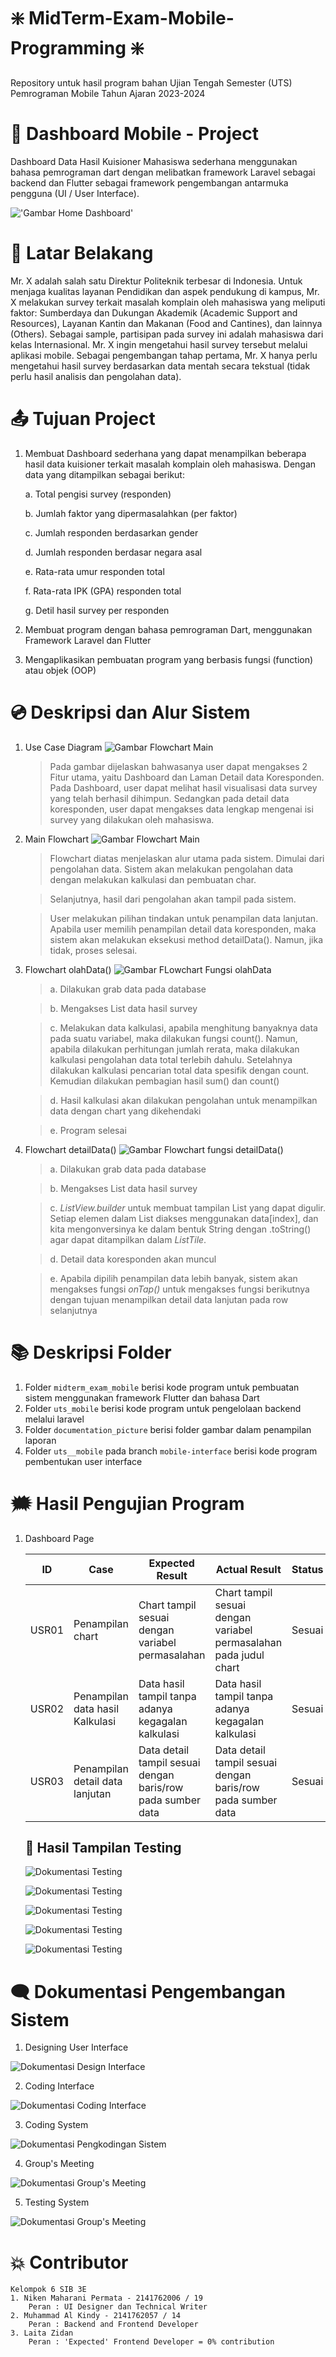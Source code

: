 # ❇️ MidTerm-Exam-Mobile-Programming ❇️
Repository untuk hasil program bahan Ujian Tengah Semester (UTS) Pemrograman Mobile Tahun Ajaran 2023-2024

# 📱 Dashboard Mobile - Project
Dashboard Data Hasil Kuisioner Mahasiswa sederhana menggunakan bahasa pemrograman dart dengan melibatkan framework Laravel sebagai backend dan Flutter sebagai framework pengembangan antarmuka pengguna (UI / User Interface).

!['Gambar Home Dashboard'](https://github.com/nikenmn/MidTerm-Exam-Mobile-Programming/blob/7749e5e8b2d4eeca933454db8c60af68f4f5397c/documentation_picture/testing1.jpg)

# 💫 Latar Belakang
Mr. X adalah salah satu Direktur Politeknik terbesar di Indonesia. Untuk menjaga kualitas layanan 
Pendidikan dan aspek pendukung di kampus, Mr. X melakukan survey terkait masalah komplain oleh 
mahasiswa yang meliputi faktor: Sumberdaya dan Dukungan Akademik (Academic Support and 
Resources), Layanan Kantin dan Makanan (Food and Cantines), dan lainnya (Others). Sebagai 
sample, partisipan pada survey ini adalah mahasiswa dari kelas Internasional. Mr. X ingin mengetahui 
hasil survey tersebut melalui aplikasi mobile. Sebagai pengembangan tahap pertama, Mr. X hanya 
perlu mengetahui hasil survey berdasarkan data mentah secara tekstual (tidak perlu hasil analisis dan 
pengolahan data).

# 📤 Tujuan Project
1. Membuat Dashboard sederhana yang dapat menampilkan beberapa hasil data kuisioner terkait masalah komplain oleh mahasiswa. Dengan data yang ditampilkan sebagai berikut:

    a. Total pengisi survey (responden)

    b. Jumlah faktor yang dipermasalahkan (per faktor)
    
    c. Jumlah responden berdasarkan gender
    
    d. Jumlah responden berdasar negara asal
    
    e. Rata-rata umur responden total
    
    f. Rata-rata IPK (GPA) responden total
    
    g. Detil hasil survey per responden

2.  Membuat program dengan bahasa pemrograman Dart, menggunakan Framework Laravel dan Flutter

3. Mengaplikasikan pembuatan program yang berbasis fungsi (function) atau objek (OOP)


# 💿 Deskripsi dan Alur Sistem
1. Use Case Diagram
![Gambar Flowchart Main ](https://github.com/nikenmn/MidTerm-Exam-Mobile-Programming/blob/9937d9db3b145a202a0c726910669df4aa26ee22/documentation%20picture/Use%20Case%20-%20UTS%20Mobile.drawio%20(1).png)

    > Pada gambar dijelaskan bahwasanya user dapat mengakses 2 Fitur utama, yaitu Dashboard dan Laman Detail data Koresponden. Pada Dashboard, user dapat melihat hasil visualisasi data survey yang telah berhasil dihimpun. Sedangkan pada detail data koresponden, user dapat mengakses data lengkap mengenai isi survey yang dilakukan oleh mahasiswa.


2. Main Flowchart
![Gambar Flowchart Main ](https://github.com/nikenmn/MidTerm-Exam-Mobile-Programming/blob/9937d9db3b145a202a0c726910669df4aa26ee22/documentation%20picture/flowchart%20main.png)

    > Flowchart diatas menjelaskan alur utama pada sistem. Dimulai dari pengolahan data. Sistem akan melakukan pengolahan data dengan melakukan kalkulasi dan pembuatan char.

    > Selanjutnya, hasil dari pengolahan akan tampil pada sistem.

    > User melakukan pilihan tindakan untuk penampilan data lanjutan. Apabila user memilih penampilan detail data koresponden, maka sistem akan melakukan eksekusi method detailData(). Namun, jika tidak, proses selesai.

2. Flowchart olahData()
![Gambar FLowchart Fungsi olahData](https://github.com/nikenmn/MidTerm-Exam-Mobile-Programming/blob/9937d9db3b145a202a0c726910669df4aa26ee22/documentation%20picture/olahdata.png)
    > a. Dilakukan grab data pada database

    > b. Mengakses List data hasil survey

    > c. Melakukan data kalkulasi, apabila menghitung banyaknya data pada suatu variabel, maka dilakukan fungsi count(). Namun, apabila dilakukan perhitungan jumlah rerata, maka dilakukan kalkulasi pengolahan data total terlebih dahulu. Setelahnya dilakukan kalkulasi pencarian total data spesifik dengan count. Kemudian dilakukan pembagian hasil sum() dan count()

    > d. Hasil kalkulasi akan dilakukan pengolahan untuk menampilkan data dengan chart yang dikehendaki

    > e. Program selesai

3. Flowchart detailData()
![Gambar Flowchart fungsi detailData()](https://github.com/nikenmn/MidTerm-Exam-Mobile-Programming/blob/00ddb24b67df693a20e92f45d93ec864d53d2274/documentation_picture/olahdata.png)
    > a. Dilakukan grab data pada database

    > b. Mengakses List data hasil survey

    > c. *ListView.builder* untuk membuat tampilan List yang dapat digulir. Setiap elemen dalam List diakses menggunakan data[index], dan kita mengonversinya ke dalam bentuk String dengan .toString() agar dapat ditampilkan dalam *ListTile*.

    > d. Detail data koresponden akan muncul

    > e. Apabila dipilih penampilan data lebih banyak, sistem akan mengakses fungsi *onTap()* untuk mengakses fungsi berikutnya dengan tujuan menampilkan detail data lanjutan pada row selanjutnya

# 📚 Deskripsi Folder
1. Folder `midterm_exam_mobile` berisi kode program untuk pembuatan sistem menggunakan framework Flutter dan bahasa Dart
2. Folder `uts_mobile` berisi kode program untuk pengelolaan backend melalui laravel
3. Folder `documentation_picture` berisi folder gambar dalam penampilan laporan
4. Folder `uts__mobile` pada branch `mobile-interface` berisi kode program pembentukan user interface


# 🗯️ Hasil Pengujian Program
1. Dashboard Page

    |ID | Case | Expected Result | Actual Result | Status |
    |---|------|-----------------|---------------|------|
    |USR01| Penampilan chart | Chart tampil sesuai dengan variabel permasalahan | Chart tampil sesuai dengan variabel permasalahan pada judul chart| Sesuai|
    |USR02| Penampilan data hasil Kalkulasi | Data hasil tampil tanpa adanya kegagalan kalkulasi | Data hasil tampil tanpa adanya kegagalan kalkulasi| Sesuai |
    |USR03| Penampilan detail data lanjutan | Data detail tampil sesuai dengan baris/row pada sumber data| Data detail tampil sesuai dengan baris/row pada sumber data| Sesuai |

    ## 💫 Hasil Tampilan Testing

    ![Dokumentasi Testing](https://github.com/nikenmn/MidTerm-Exam-Mobile-Programming/blob/00ddb24b67df693a20e92f45d93ec864d53d2274/documentation_picture/testing1.jpg)

    ![Dokumentasi Testing](https://github.com/nikenmn/MidTerm-Exam-Mobile-Programming/blob/00ddb24b67df693a20e92f45d93ec864d53d2274/documentation_picture/testing2.jpg)

    ![Dokumentasi Testing](https://github.com/nikenmn/MidTerm-Exam-Mobile-Programming/blob/00ddb24b67df693a20e92f45d93ec864d53d2274/documentation_picture/testing3.jpg)

    ![Dokumentasi Testing](https://github.com/nikenmn/MidTerm-Exam-Mobile-Programming/blob/00ddb24b67df693a20e92f45d93ec864d53d2274/documentation_picture/testing4.jpg)

    ![Dokumentasi Testing](https://github.com/nikenmn/MidTerm-Exam-Mobile-Programming/blob/07abb6846769a7154a06211a17117bf1b1ba4ced/documentation_picture/testing5.jpg)


# 🗨️ Dokumentasi Pengembangan Sistem
1. Designing User Interface

![Dokumentasi Design Interface](https://github.com/nikenmn/MidTerm-Exam-Mobile-Programming/blob/3695ee0601cd195c18c7156f9b93869153b31925/assets/doc2.png)

2. Coding Interface

![Dokumentasi Coding Interface](https://github.com/nikenmn/MidTerm-Exam-Mobile-Programming/blob/3695ee0601cd195c18c7156f9b93869153b31925/assets/doc3.png)

3. Coding System

![Dokumentasi Pengkodingan Sistem](https://github.com/nikenmn/MidTerm-Exam-Mobile-Programming/blob/00ddb24b67df693a20e92f45d93ec864d53d2274/documentation_picture/coding.png)


4. Group's Meeting

![Dokumentasi Group's Meeting](https://github.com/nikenmn/MidTerm-Exam-Mobile-Programming/blob/3695ee0601cd195c18c7156f9b93869153b31925/assets/doc1.png)


5. Testing System

![Dokumentasi Group's Meeting](https://github.com/nikenmn/MidTerm-Exam-Mobile-Programming/blob/07abb6846769a7154a06211a17117bf1b1ba4ced/documentation_picture/testingdoc.jpg)


# 💥 Contributor
    Kelompok 6 SIB 3E
    1. Niken Maharani Permata - 2141762006 / 19
        Peran : UI Designer dan Technical Writer
    2. Muhammad Al Kindy - 2141762057 / 14
        Peran : Backend and Frontend Developer
    3. Laita Zidan
        Peran : 'Expected' Frontend Developer = 0% contribution






